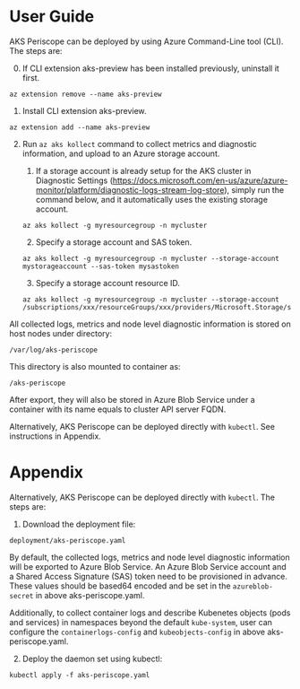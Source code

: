 # User Guide

AKS Periscope can be deployed by using Azure Command-Line tool (CLI). The steps are:

0. If CLI extension aks-preview has been installed previously, uninstall it first.
```
az extension remove --name aks-preview
``` 

1. Install CLI extension aks-preview.
```
az extension add --name aks-preview
``` 

2. Run `az aks kollect` command to collect metrics and diagnostic information, and upload to an Azure storage account.

    1. If a storage account is already setup for the AKS cluster in Diagnostic Settings (https://docs.microsoft.com/en-us/azure/azure-monitor/platform/diagnostic-logs-stream-log-store), simply run the command below, and it automatically uses the existing storage account.
    ```
    az aks kollect -g myresourcegroup -n mycluster
    ```

    2. Specify a storage account and SAS token.
    ```
    az aks kollect -g myresourcegroup -n mycluster --storage-account mystorageaccount --sas-token mysastoken
    ```

    3. Specify a storage account resource ID.
    ```
    az aks kollect -g myresourcegroup -n mycluster --storage-account /subscriptions/xxx/resourceGroups/xxx/providers/Microsoft.Storage/storageAccounts/xxx
    ```


All collected logs, metrics and node level diagnostic information is stored on host nodes under directory:
```
/var/log/aks-periscope
```
This directory is also mounted to container as:
```
/aks-periscope
```
After export, they will also be stored in Azure Blob Service under a container with its name equals to cluster API server FQDN.

Alternatively, AKS Periscope can be deployed directly with `kubectl`. See instructions in Appendix.

# Appendix

Alternatively, AKS Periscope can be deployed directly with `kubectl`. The steps are:

1. Download the deployment file:
```
deployment/aks-periscope.yaml
```

By default, the collected logs, metrics and node level diagnostic information will be exported to Azure Blob Service. An Azure Blob Service account and a Shared Access Signature (SAS) token need to be provisioned in advance. These values should be based64 encoded and be set in the `azureblob-secret` in above aks-periscope.yaml.

Additionally, to collect container logs and describe Kubenetes objects (pods and services) in namespaces beyond the default `kube-system`, user can configure the `containerlogs-config` and `kubeobjects-config` in above aks-periscope.yaml.

2. Deploy the daemon set using kubectl:
```
kubectl apply -f aks-periscope.yaml
```